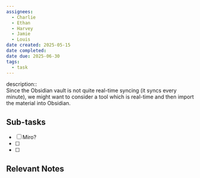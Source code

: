 ```yaml
---
assignees:
  - Charlie
  - Ethan
  - Harvey
  - Jamie
  - Louis
date created: 2025-05-15
date completed: 
date due: 2025-06-30
tags:
  - task
---
```


description::<br> Since the Obsidian vault is not quite real-time syncing (it syncs every minute), we might want to consider a tool which is real-time and then import the material into Obsidian.

## Sub-tasks

 - [ ] Miro?
 - [ ] 
 - [ ] 

## Relevant Notes

